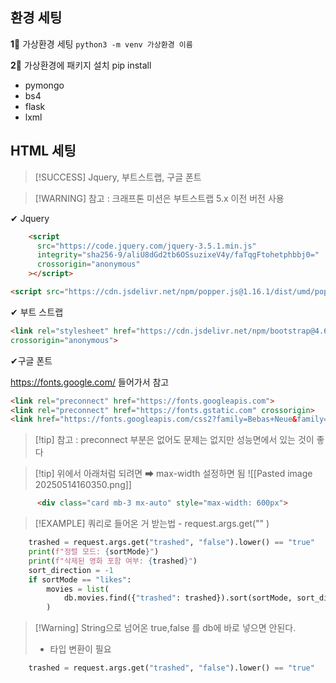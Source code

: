 

## 환경 세팅 

**1‍⃣** 가상환경 세팅 
`python3 -m venv 가상환경 이름`


**2‍⃣** 가상환경에 패키지 설치 pip install
- pymongo
- bs4
- flask
- lxml


## HTML 세팅 

> [!SUCCESS] Jquery, 부트스트랩, 구글 폰트

> [!WARNING] 참고 : 크래프톤 미션은 부트스트랩 5.x 이전 버전 사용

✔ Jquery
```html
    <script
      src="https://code.jquery.com/jquery-3.5.1.min.js"
      integrity="sha256-9/aliU8dGd2tb6OSsuzixeV4y/faTqgFtohetphbbj0="
      crossorigin="anonymous"
    ></script>

<script src="https://cdn.jsdelivr.net/npm/popper.js@1.16.1/dist/umd/popper.min.js" integrity="sha384-9/reFTGAW83EW2RDu2S0VKaIzap3H66lZH81PoYlFhbGU+6BZp6G7niu735Sk7lN" crossorigin="anonymous"></script> 
```


✔ 부트 스트랩 
```html
<link rel="stylesheet" href="https://cdn.jsdelivr.net/npm/bootstrap@4.6.0/dist/css/bootstrap.min.css" integrity="sha384-B0vP5xmATw1+K9KRQjQERJvTumQW0nPEzvF6L/Z6nronJ3oUOFUFpCjEUQouq2+l" 
crossorigin="anonymous"> 
```


✔구글 폰트 

https://fonts.google.com/ 들어가서 참고

```html
<link rel="preconnect" href="https://fonts.googleapis.com">
<link rel="preconnect" href="https://fonts.gstatic.com" crossorigin>
<link href="https://fonts.googleapis.com/css2?family=Bebas+Neue&family=Share+Tech&display=swap" rel="stylesheet">
```

>[!tip] 참고 : preconnect 부분은 없어도 문제는 없지만 성능면에서 있는 것이 좋다




>[!tip] 위에서 아래처럼 되려면 ➡ max-width 설정하면 됨 
![[Pasted image 20250514160350.png]]
```html
      <div class="card mb-3 mx-auto" style="max-width: 600px">
```



>[!EXAMPLE] 쿼리로 들어온 거 받는법 - request.args.get("" )
```python
    trashed = request.args.get("trashed", "false").lower() == "true"
    print(f"정렬 모드: {sortMode}")
    print(f"삭제된 영화 포함 여부: {trashed}")
    sort_direction = -1
    if sortMode == "likes":
        movies = list(
            db.movies.find({"trashed": trashed}).sort(sortMode, sort_direction)
        )  
```


>[!Warning] String으로 넘어온 true,false 를 db에 바로 넣으면 안된다. 
>- 타입 변환이 필요
```python
    trashed = request.args.get("trashed", "false").lower() == "true"
```




